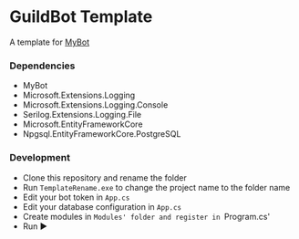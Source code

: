 # GuildBot Template
A template for [MyBot](https://github.com/Chianne1025/QQChannelFramework)

### Dependencies
- MyBot
- Microsoft.Extensions.Logging
- Microsoft.Extensions.Logging.Console
- Serilog.Extensions.Logging.File
- Microsoft.EntityFrameworkCore
- Npgsql.EntityFrameworkCore.PostgreSQL

### Development

- Clone this repository and rename the folder
- Run `TemplateRename.exe` to change the project name to the folder name
- Edit your bot token in `App.cs`
- Edit your database configuration in `App.cs`
- Create modules in `Modules' folder and register in `Program.cs'
- Run ▶